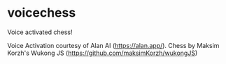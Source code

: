 # voicechess
Voice activated chess! 

Voice Activation courtesy of Alan AI (https://alan.app/).
Chess by Maksim Korzh's Wukong JS (https://github.com/maksimKorzh/wukongJS)
